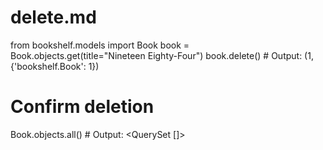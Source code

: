# delete.md

from bookshelf.models import Book
book = Book.objects.get(title="Nineteen Eighty-Four")
book.delete()  # Output: (1, {'bookshelf.Book': 1})

# Confirm deletion
Book.objects.all()  # Output: <QuerySet []>